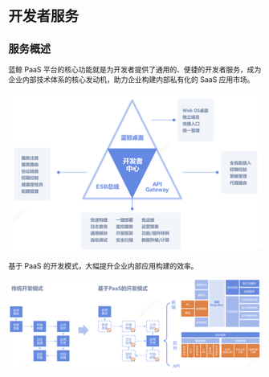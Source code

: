 # 开发者服务

## 服务概述

蓝鲸 PaaS 平台的核心功能就是为开发者提供了通用的、便捷的开发者服务，成为企业内部技术体系的核心发动机，助力企业构建内部私有化的 SaaS 应用市场。

![DevServicesInfoCE](../../assets/DevServicesInfoCE1.png)

基于 PaaS 的开发模式，大幅提升企业内部应用构建的效率。

![DevServicesInfoCE](../../assets/DevServicesInfoCE2.png)
